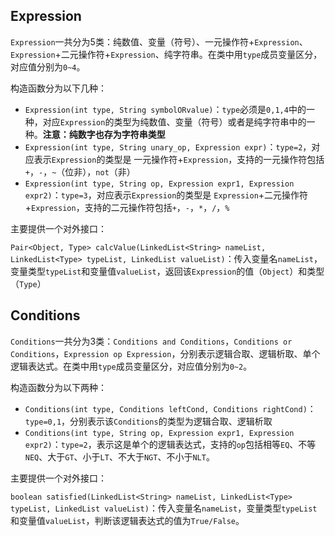 ## Expression

`Expression`一共分为5类：纯数值、变量（符号）、一元操作符+`Expression`、`Expression`+二元操作符+`Expression`、纯字符串。在类中用`type`成员变量区分，对应值分别为`0~4`。

构造函数分为以下几种：

* `Expression(int type, String symbolORvalue)`：`type`必须是`0,1,4`中的一种，对应`Expression`的类型为纯数值、变量（符号）或者是纯字符串中的一种。**注意：纯数字也存为字符串类型**
* `Expression(int type, String unary_op, Expression expr)`：`type=2`，对应表示`Expression`的类型是   一元操作符+`Expression`，支持的一元操作符包括`+`，`-`，`~`（位非），`not`（非）
* `Expression(int type, String op, Expression expr1, Expression expr2)`：`type=3`，对应表示`Expression`的类型是  `Expression`+二元操作符+`Expression`，支持的二元操作符包括`+`，`-`，`*`，`/`，`%`

主要提供一个对外接口：

`Pair<Object, Type> calcValue(LinkedList<String> nameList, LinkedList<Type> typeList, LinkedList valueList)`：传入变量名`nameList`，变量类型`typeList`和变量值`valueList`，返回该`Expression`的值（`Object`）和类型（`Type`）



## Conditions

`Conditions`一共分为3类：`Conditions and Conditions`，`Conditions or Conditions`，`Expression op Expression`，分别表示逻辑合取、逻辑析取、单个逻辑表达式。在类中用`type`成员变量区分，对应值分别为`0~2`。

构造函数分为以下两种：

* `Conditions(int type, Conditions leftCond, Conditions rightCond)`：`type=0,1`，分别表示该`Conditions`的类型为逻辑合取、逻辑析取
* `Conditions(int type, String op, Expression expr1, Expression expr2)`：`type=2`，表示这是单个的逻辑表达式，支持的`op`包括相等`EQ`、不等`NEQ`、大于`GT`、小于`LT`、不大于`NGT`、不小于`NLT`。

主要提供一个对外接口：

`boolean satisfied(LinkedList<String> nameList, LinkedList<Type> typeList, LinkedList valueList)`：传入变量名`nameList`，变量类型`typeList`和变量值`valueList`，判断该逻辑表达式的值为`True/False`。


